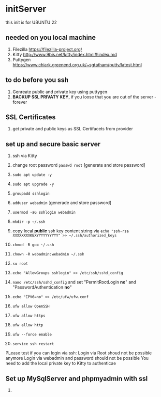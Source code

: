 # initServer

this init is for UBUNTU 22

## needed on you local machine
1. Filezilla https://filezilla-project.org/
2. Kitty http://www.9bis.net/kitty/index.html#!index.md 
3. Puttygen https://www.chiark.greenend.org.uk/~sgtatham/putty/latest.html 

## to do before you ssh
1. Genreate public and private key using puttygen
2. **BACKUP SSL PRIVATY KEY**, if you loose that you are out of the server - forever

## SSL Certificates
1. get private and public keys as SSL Certifacets from provider

## set up and secure basic server
1. ssh via Kitty
2. change root password ```passwd root``` [generate and store password]
3. ```sudo apt update -y```
4. ```sudo apt upgrade -y```

9. ```groupadd sshlogin```
10. ```adduser webadmin``` [generade and store password]
11. ```usermod -aG sshlogin webadmin```
13. ```mkdir -p ~/.ssh ```
14. copy local **public** ssh key content string via  ```echo "ssh-rsa XXXXXXXXKEXYYYYYYYYYY" >> ~/.ssh/authorized_keys```
15. ```chmod -R go= ~/.ssh```
18. ```chown -R webadmin:webadmin ~/.ssh```
19. ```su root```
16. ```echo "AllowGroups sshlogin" >> /etc/ssh/sshd_config```
17. ```nano /etc/ssh/sshd_config``` and set "PermitRootLogin **no**" and "PasswordAuthentication **no**"
20. ```echo "IPV6=no" >> /etc/ufw/ufw.conf```
21. ```ufw allow OpenSSH```
22. ```ufw allow https```
23. ```ufw allow http```
24. ```ufw --force enable```
25. ```service ssh restart```

PLease test if you can login via ssh:
Login via Root shoud not be possible anymore
Login via webadmin and password should not be possible
You need to add the local private key to Kitty to authenticae 

## Set up MySqlServer and phpmyadmin with ssl
1.









